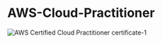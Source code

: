 # AWS-Cloud-Practitioner

![AWS Certified Cloud Practitioner certificate-1](https://user-images.githubusercontent.com/66076554/192530821-8eb5f85b-049a-4e9f-a38d-792a813b1add.png)
